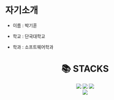 # 자기소개
* 이름 : 박기훈
  
* 학교 : 단국대학교

* 학과 : 소프트웨어학과


<div align=center><h1>📚 STACKS</h1></div>

<div align=center> 
  <img src="https://img.shields.io/badge/java-007396?style=for-the-badge&logo=java&logoColor=white"> 
  <img src="https://img.shields.io/badge/c++-00599C?style=for-the-badge&logo=c%2B%2B&logoColor=white">
  <img src="https://img.shields.io/badge/python-3776AB?style=for-the-badge&logo=python&logoColor=white"> 
  <br>
  
<img src="https://img.shields.io/badge/Naver-03C75A?style=flat-square&logo=Naver&logoColor=green"/>

